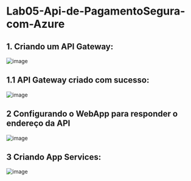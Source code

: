 # Lab05-Api-de-PagamentoSegura-com-Azure
## 1. Criando um API Gateway:
![image](https://github.com/user-attachments/assets/f40f4472-8a90-4a9d-ab93-a9017be6cb66)
## 1.1 API Gateway criado com sucesso:
![image](https://github.com/user-attachments/assets/2a0dd504-0252-4dda-b606-d00de6a114dc)
## 2 Configurando o WebApp para responder o endereço da API
![image](https://github.com/user-attachments/assets/09632ba5-f929-400a-9131-d0c6b6d3a56c)
## 3 Criando App Services:
![image](https://github.com/user-attachments/assets/6411a6de-32ab-40c7-8105-106f054d1223)




